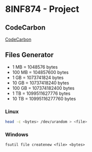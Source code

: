 # 8INF874 - Project

## CodeCarbon

[CodeCarbon](https://github.com/mlco2/codecarbon)

## Files Generator

- 1 MB = 1048576 bytes
- 100 MB = 104857600 bytes
- 1 GB = 1073741824 bytes
- 10 GB = 10737418240 bytes
- 100 GB = 107374182400 bytes
- 1 TB = 1099511627776 bytes
- 10 TB = 10995116277760 bytes

### Linux

```bash
head -c <bytes> /dev/urandom > <file>
```

### Windows

```shell
fsutil file createnew <file> <bytes>
```
